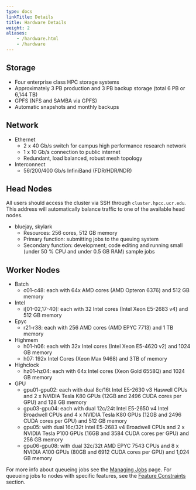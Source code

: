 ```yaml
---
type: docs
linkTitle: Details
title: Hardware Details
weight: 2
aliases:
    - /hardware.html
    - /hardware
---
```


## Storage
* Four enterprise class HPC storage systems
* Approximately 3 PB production and 3 PB backup storage (total 6 PB or 6,144 TB)
* GPFS (NFS and SAMBA via GPFS)
* Automatic snapshots and monthly backups

## Network
* Ethernet
    * 2 x 40 Gb/s switch for campus high performance research network
    * 1 x 10 Gb/s connection to public internet
    * Redundant, load balanced, robust mesh topology
* Interconnect
    * 56/200/400 Gb/s InfiniBand (FDR/HDR/NDR)

## Head Nodes
All users should access the cluster via SSH through `cluster.hpcc.ucr.edu`. This address will automatically balance traffic to one of the available head nodes.

* bluejay, skylark
    * Resources: 256 cores, 512 GB memory
    * Primary function: submitting jobs to the queuing system
    * Secondary function: development; code editing and running small (under 50 % CPU and under 0.5 GB RAM) sample jobs

## Worker Nodes
* Batch
    * c01-c48: each with 64x AMD cores (AMD Opteron 6376) and 512 GB memory
* Intel
    * i[01-02,17-40]: each with 32 Intel cores (Intel Xeon E5-2683 v4) and 512 GB memory
* Epyc
    * r21-r38: each with 256 AMD cores (AMD EPYC 7713) and 1 TB memory
* Highmem
    * h01-h06: each with 32x Intel cores (Intel Xeon E5-4620 v2) and 1024 GB memory
    * h07: 192x Intel Cores (Xeon Max 9468) and 3TB of memory
* Highclock
    * hz01-hz04: each with 64x Intel cores (Xeon Gold 6558Q) and 1024 GB memory
* GPU
    * gpu01-gpu02: each with dual 8c/16t Intel E5-2630 v3 Haswell CPUs and 2 x NVIDIA Tesla K80 GPUs (12GB and 2496 CUDA cores per GPU) and 128 GB memory
    * gpu03-gpu04: each with dual 12c/24t Intel E5-2650 v4 Intel Broadwell CPUs and 4 x NVIDIA Tesla K80 GPUs (12GB and 2496 CUDA cores per GPU) and 512 GB memory
    * gpu05: with dual 16c/32t Intel E5-2683 v4 Broadwell CPUs and 2 x NVIDIA Tesla P100 GPUs (16GB and 3584 CUDA cores per GPU) and 256 GB memory
    * gpu06-gpu08: with dual 32c/32t AMD EPYC 7543 CPUs and 8 x NVIDIA A100 GPUs (80GB and 6912 CUDA cores per GPU) and 1,024 GB memory

For more info about queueing jobs see the [Managing Jobs](https://hpcc.ucr.edu/manuals/hpc_cluster/jobs/) page. For queueing jobs to nodes with specific features, see the [Feature Constraints](https://hpcc.ucr.edu/manuals/hpc_cluster/jobs/#feature-constraints) section.
